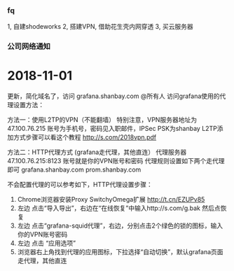### fq
1, 自建shodeworks
2, 搭建VPN, 借助花生壳内网穿透
3, 买云服务器

### 公司网络通知
# 2018-11-01
更新，简化域名了，访问 grafana.shanbay.com @所有人 
访问grafana使用的代理设置方法：

方法一：使用L2TP的VPN（不能翻墙）
特别注意，VPN服务器地址为47.100.76.215
账号为手机号，密码见入职邮件，IPSec PSK为shanbay
L2TP添加方式步骤可以看这个教程 http://s.com/2018vpn.pdf

方法二：HTTP代理方式 (grafana走代理，其他直连）
代理服务器47.100.76.215:8123
账号就是你的VPN账号和密码
代理规则设置如下两个走代理即可
grafana.shanbay.com
prom.shanbay.com

不会配置代理的可以参考如下，HTTP代理设置步骤：
1. Chrome浏览器安装Proxy SwitchyOmega扩展 http://t.cn/EZUPv85
2. 左边 点击“导入导出”，右边在“在线恢复”中输入http://s.com/g.bak 然后点恢复
3. 左边 点击“grafana-squid代理”，右边，分别点击2个绿色的锁的图标，输入你的VPN账号密码
4. 左边 点击 “应用选项”
5. 浏览器右上角找到代理的应用图标，下拉选择“自动切换”，默认grafana页面走代理，其他直连
